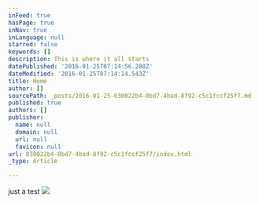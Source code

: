 ```yaml
---
inFeed: true
hasPage: true
inNav: true
inLanguage: null
starred: false
keywords: []
description: This is where it all starts
datePublished: '2016-01-25T07:14:56.288Z'
dateModified: '2016-01-25T07:14:14.543Z'
title: Home
author: []
sourcePath: _posts/2016-01-25-030022b4-0bd7-4bad-8f92-c5c1fccf25f7.md
published: true
authors: []
publisher:
  name: null
  domain: null
  url: null
  favicon: null
url: 030022b4-0bd7-4bad-8f92-c5c1fccf25f7/index.html
_type: Article

---
```

just a test
![](https://the-grid-user-content.s3-us-west-2.amazonaws.com/4268ac32-42c9-4962-8b09-97e707e623e6.jpg)